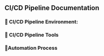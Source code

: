 ## CI/CD Pipeline Documentation

### :diamond_shape_with_a_dot_inside: CI/CD Pipeline Environment:

### :diamond_shape_with_a_dot_inside: CI/CD Pipeline Tools


### :diamond_shape_with_a_dot_inside:Automation Process
